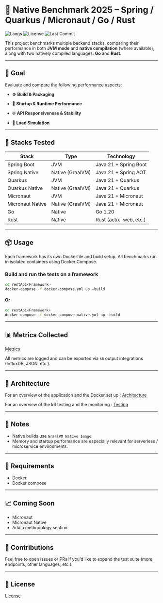  # 🚀 Native Benchmark 2025 – Spring / Quarkus / Micronaut / Go / Rust

![Langs](https://img.shields.io/badge/languages-Spring_Boot%20|%20Quarkus%20|%20Micronaut%20|%20Go%20|%20Rust-blue)
![License](https://img.shields.io/github/license/Ilyesoua/Native-Benchmark-2025)
![Last Commit](https://img.shields.io/github/last-commit/Ilyesoua/Native-Benchmark-2025)


 This project benchmarks multiple backend stacks, comparing their performance in both **JVM mode** and **native compilation** (where available), along with two natively compiled languages: **Go** and **Rust**.

 ---

## 🎯 Goal

Evaluate and compare the following performance aspects:

- ⚙️ **Build & Packaging**

- 🚀 **Startup & Runtime Performance**

- 🌐 **API Responsiveness & Stability**

- 👥 **Load Simulation**


 ---

 ## 🧰 Stacks Tested

 | Stack              | Type            | Technology             |
 |--------------------|-----------------|-------------------------|
 | Spring Boot        | JVM             | Java 21 + Spring Boot   |
 | Spring Native      | Native (GraalVM) | Java 21 + Spring AOT    |
 | Quarkus            | JVM             | Java 21 + Quarkus       |
 | Quarkus Native     | Native (GraalVM) | Java 21 + Quarkus       |
 | Micronaut          | JVM             | Java 21 + Micronaut     |
 | Micronaut Native   | Native (GraalVM) | Java 21 + Micronaut     |
 | Go                 | Native           | Go 1.20                |
 | Rust               | Native           | Rust (actix-web, etc.)  |

 ---

 ## 📦 Usage

 Each framework has its own Dockerfile and build setup. All benchmarks run in isolated containers using Docker Compose.

 ### Build and run the tests on a framework

 ```bash
cd restApi<Framework>
docker-compose -f docker-compose.yml up —build
 ```

#### Or

```bash
cd restApi<Framework>
docker-compose -f docker-compose-native.yml up —build
 ```


 ---

 ## 📊 Metrics Collected

[Metrics](docs/metrics.md)

 All metrics are logged and can be exported via `k6` output integrations (InfluxDB, JSON, etc.).

 ---

 ## 🧪 Architecture

For an overview of the application and the Docker set up : [Architecture](docs/architecture.md)

For an overview of the k6 testing and the monitoring : [Testing](docs/testing.md)

 ---

 ## 📝 Notes

 - Native builds use `GraalVM Native Image`.
 - Memory and startup performance are especially relevant for serverless / microservice environments.

 ---

 ## 📌 Requirements

 - Docker
 - Docker compose

 ---

 ## 📈 Coming Soon

 - Micronaut
 - Micronaut Native
 - Add a methodology section

 ---

 ## 🤝 Contributions

 Feel free to open issues or PRs if you'd like to expand the test suite (more endpoints, other languages, etc.).

 ---

 ## 📖 License

[License](LICENSE.md)

